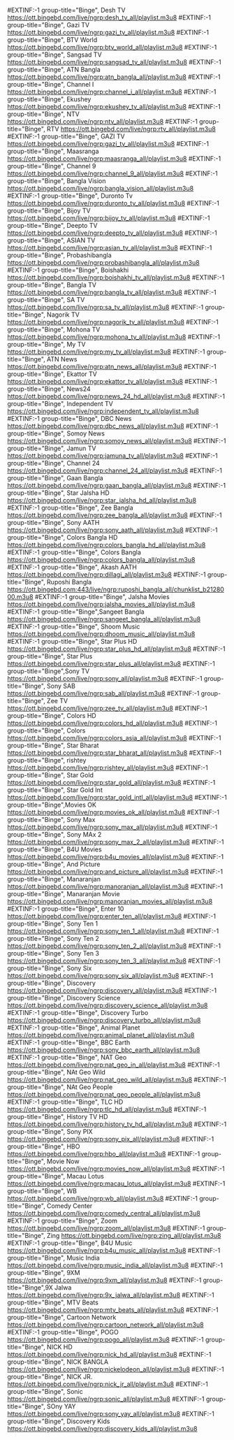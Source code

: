 #EXTINF:-1 group-title="Binge", Desh TV
https://ott.bingebd.com/live/ngrp:desh_tv_all/playlist.m3u8
#EXTINF:-1 group-title="Binge", Gazi TV
https://ott.bingebd.com/live/ngrp:gazi_tv_all/playlist.m3u8
#EXTINF:-1 group-title="Binge", BTV World
https://ott.bingebd.com/live/ngrp:btv_world_all/playlist.m3u8
#EXTINF:-1 group-title="Binge", Sangsad TV
https://ott.bingebd.com/live/ngrp:sangsad_tv_all/playlist.m3u8
#EXTINF:-1 group-title="Binge", ATN Bangla
https://ott.bingebd.com/live/ngrp:atn_bangla_all/playlist.m3u8
#EXTINF:-1 group-title="Binge", Channel I
https://ott.bingebd.com/live/ngrp:channel_i_all/playlist.m3u8
#EXTINF:-1 group-title="Binge", Ekushey
https://ott.bingebd.com/live/ngrp:ekushey_tv_all/playlist.m3u8
#EXTINF:-1 group-title="Binge", NTV
https://ott.bingebd.com/live/ngrp:ntv_all/playlist.m3u8
#EXTINF:-1 group-title="Binge", RTV
https://ott.bingebd.com/live/ngrp:rtv_all/playlist.m3u8
#EXTINF:-1 group-title="Binge", GAZI TV
https://ott.bingebd.com/live/ngrp:gazi_tv_all/playlist.m3u8
#EXTINF:-1 group-title="Binge", Maasranga
https://ott.bingebd.com/live/ngrp:maasranga_all/playlist.m3u8
#EXTINF:-1 group-title="Binge", Channel 9
https://ott.bingebd.com/live/ngrp:channel_9_all/playlist.m3u8
#EXTINF:-1 group-title="Binge", Bangla Vision
https://ott.bingebd.com/live/ngrp:bangla_vision_all/playlist.m3u8
#EXTINF:-1 group-title="Binge", Duronto Tv
https://ott.bingebd.com/live/ngrp:duronto_tv_all/playlist.m3u8
#EXTINF:-1 group-title="Binge", Bijoy TV
https://ott.bingebd.com/live/ngrp:bijoy_tv_all/playlist.m3u8
#EXTINF:-1 group-title="Binge", Deepto TV
https://ott.bingebd.com/live/ngrp:deepto_tv_all/playlist.m3u8
#EXTINF:-1 group-title="Binge", ASIAN TV
https://ott.bingebd.com/live/ngrp:asian_tv_all/playlist.m3u8
#EXTINF:-1 group-title="Binge", Probashibangla 
https://ott.bingebd.com/live/ngrp:probashibangla_all/playlist.m3u8
#EXTINF:-1 group-title="Binge", Boishakhi
https://ott.bingebd.com/live/ngrp:boishakhi_tv_all/playlist.m3u8
#EXTINF:-1 group-title="Binge", Bangla TV
https://ott.bingebd.com/live/ngrp:bangla_tv_all/playlist.m3u8
#EXTINF:-1 group-title="Binge", SA TV
https://ott.bingebd.com/live/ngrp:sa_tv_all/playlist.m3u8
#EXTINF:-1 group-title="Binge", Nagorik TV
https://ott.bingebd.com/live/ngrp:nagorik_tv_all/playlist.m3u8
#EXTINF:-1 group-title="Binge", Mohona TV
https://ott.bingebd.com/live/ngrp:mohona_tv_all/playlist.m3u8
#EXTINF:-1 group-title="Binge", My TV
https://ott.bingebd.com/live/ngrp:my_tv_all/playlist.m3u8
#EXTINF:-1 group-title="Binge", ATN News
https://ott.bingebd.com/live/ngrp:atn_news_all/playlist.m3u8
#EXTINF:-1 group-title="Binge", Ekattor TV
https://ott.bingebd.com/live/ngrp:ekattor_tv_all/playlist.m3u8
#EXTINF:-1 group-title="Binge", News24
https://ott.bingebd.com/live/ngrp:news_24_hd_all/playlist.m3u8
#EXTINF:-1 group-title="Binge", Independent TV
https://ott.bingebd.com/live/ngrp:independent_tv_all/playlist.m3u8
#EXTINF:-1 group-title="Binge", DBC News
https://ott.bingebd.com/live/ngrp:dbc_news_all/playlist.m3u8
#EXTINF:-1 group-title="Binge", Somoy News
https://ott.bingebd.com/live/ngrp:somoy_news_all/playlist.m3u8
#EXTINF:-1 group-title="Binge", Jamun TV 
https://ott.bingebd.com/live/ngrp:jamuna_tv_all/playlist.m3u8
#EXTINF:-1 group-title="Binge", Channel 24
https://ott.bingebd.com/live/ngrp:channel_24_all/playlist.m3u8
#EXTINF:-1 group-title="Binge", Gaan Bangla
https://ott.bingebd.com/live/ngrp:gaan_bangla_all/playlist.m3u8
#EXTINF:-1 group-title="Binge", Star Jalsha HD
https://ott.bingebd.com/live/ngrp:star_jalsha_hd_all/playlist.m3u8
#EXTINF:-1 group-title="Binge", Zee Bangla 
https://ott.bingebd.com/live/ngrp:zee_bangla_all/playlist.m3u8
#EXTINF:-1 group-title="Binge", Sony AATH
https://ott.bingebd.com/live/ngrp:sony_aath_all/playlist.m3u8
#EXTINF:-1 group-title="Binge", Colors Bangla HD
https://ott.bingebd.com/live/ngrp:colors_bangla_hd_all/playlist.m3u8
#EXTINF:-1 group-title="Binge", Colors Bangla
https://ott.bingebd.com/live/ngrp:colors_bangla_all/playlist.m3u8
#EXTINF:-1 group-title="Binge", Akash AATH
https://ott.bingebd.com/live/ngrp:dillagi_all/playlist.m3u8
#EXTINF:-1 group-title="Binge", Ruposhi Bangla 
https://ott.bingebd.com:443/live/ngrp:ruposhi_bangla_all/chunklist_b2128000.m3u8
#EXTINF:-1 group-title="Binge", Jalsha Movies
https://ott.bingebd.com/live/ngrp:jalsha_movies_all/playlist.m3u8
#EXTINF:-1 group-title="Binge",Sangeet Bangla 
https://ott.bingebd.com/live/ngrp:sangeet_bangla_all/playlist.m3u8
#EXTINF:-1 group-title="Binge", Shoom Music
https://ott.bingebd.com/live/ngrp:dhoom_music_all/playlist.m3u8
#EXTINF:-1 group-title="Binge", Star Plus HD
https://ott.bingebd.com/live/ngrp:star_plus_hd_all/playlist.m3u8
#EXTINF:-1 group-title="Binge", Star Plus
https://ott.bingebd.com/live/ngrp:star_plus_all/playlist.m3u8
#EXTINF:-1 group-title="Binge",Sony TV
https://ott.bingebd.com/live/ngrp:sony_all/playlist.m3u8
#EXTINF:-1 group-title="Binge", Sony SAB
https://ott.bingebd.com/live/ngrp:sab_all/playlist.m3u8
#EXTINF:-1 group-title="Binge", Zee TV
https://ott.bingebd.com/live/ngrp:zee_tv_all/playlist.m3u8
#EXTINF:-1 group-title="Binge", Colors HD
https://ott.bingebd.com/live/ngrp:colors_hd_all/playlist.m3u8
#EXTINF:-1 group-title="Binge", Colors 
https://ott.bingebd.com/live/ngrp:colors_asia_all/playlist.m3u8
#EXTINF:-1 group-title="Binge", Star Bharat
https://ott.bingebd.com/live/ngrp:star_bharat_all/playlist.m3u8
#EXTINF:-1 group-title="Binge", rishtey
https://ott.bingebd.com/live/ngrp:rishtey_all/playlist.m3u8
#EXTINF:-1 group-title="Binge", Star Gold
https://ott.bingebd.com/live/ngrp:star_gold_all/playlist.m3u8
#EXTINF:-1 group-title="Binge", Star Gold Int
https://ott.bingebd.com/live/ngrp:star_gold_intl_all/playlist.m3u8
#EXTINF:-1 group-title="Binge",Movies OK
https://ott.bingebd.com/live/ngrp:movies_ok_all/playlist.m3u8
#EXTINF:-1 group-title="Binge", Sony Max
https://ott.bingebd.com/live/ngrp:sony_max_all/playlist.m3u8
#EXTINF:-1 group-title="Binge", Sony MAx 2
https://ott.bingebd.com/live/ngrp:sony_max_2_all/playlist.m3u8
#EXTINF:-1 group-title="Binge", B4U Movies
https://ott.bingebd.com/live/ngrp:b4u_movies_all/playlist.m3u8
#EXTINF:-1 group-title="Binge", And Picture 
https://ott.bingebd.com/live/ngrp:and_picture_all/playlist.m3u8
#EXTINF:-1 group-title="Binge", Manaranjan 
https://ott.bingebd.com/live/ngrp:manoranjan_all/playlist.m3u8
#EXTINF:-1 group-title="Binge", Manaranjan Movie 
https://ott.bingebd.com/live/ngrp:manoranjan_movies_all/playlist.m3u8
#EXTINF:-1 group-title="Binge", Enter 10 
https://ott.bingebd.com/live/ngrp:enter_ten_all/playlist.m3u8
#EXTINF:-1 group-title="Binge", Sony Ten 1
https://ott.bingebd.com/live/ngrp:sony_ten_1_all/playlist.m3u8
#EXTINF:-1 group-title="Binge", Sony Ten 2
https://ott.bingebd.com/live/ngrp:sony_ten_2_all/playlist.m3u8
#EXTINF:-1 group-title="Binge", Sony Ten 3
https://ott.bingebd.com/live/ngrp:sony_ten_3_all/playlist.m3u8
#EXTINF:-1 group-title="Binge", Sony Six
https://ott.bingebd.com/live/ngrp:sony_six_all/playlist.m3u8
#EXTINF:-1 group-title="Binge", Discovery
https://ott.bingebd.com/live/ngrp:discovery_all/playlist.m3u8
#EXTINF:-1 group-title="Binge", Discovery Science
https://ott.bingebd.com/live/ngrp:discovery_science_all/playlist.m3u8
#EXTINF:-1 group-title="Binge", Discovery Turbo
https://ott.bingebd.com/live/ngrp:discovery_turbo_all/playlist.m3u8
#EXTINF:-1 group-title="Binge", Animal Planet
https://ott.bingebd.com/live/ngrp:animal_planet_all/playlist.m3u8
#EXTINF:-1 group-title="Binge", BBC Earth
https://ott.bingebd.com/live/ngrp:sony_bbc_earth_all/playlist.m3u8
#EXTINF:-1 group-title="Binge", NAT Geo
https://ott.bingebd.com/live/ngrp:nat_geo_in_all/playlist.m3u8
#EXTINF:-1 group-title="Binge", NAt Geo Wild
https://ott.bingebd.com/live/ngrp:nat_geo_wild_all/playlist.m3u8
#EXTINF:-1 group-title="Binge", NAt Geo People 
https://ott.bingebd.com/live/ngrp:nat_geo_people_all/playlist.m3u8
#EXTINF:-1 group-title="Binge", TLC HD
https://ott.bingebd.com/live/ngrp:tlc_hd_all/playlist.m3u8
#EXTINF:-1 group-title="Binge", History TV HD
https://ott.bingebd.com/live/ngrp:history_tv_hd_all/playlist.m3u8
#EXTINF:-1 group-title="Binge", Sony PIX
https://ott.bingebd.com/live/ngrp:sony_pix_all/playlist.m3u8
#EXTINF:-1 group-title="Binge", HBO 
https://ott.bingebd.com/live/ngrp:hbo_all/playlist.m3u8
#EXTINF:-1 group-title="Binge", Movie Now
https://ott.bingebd.com/live/ngrp:movies_now_all/playlist.m3u8
#EXTINF:-1 group-title="Binge", Macau Lotus
https://ott.bingebd.com/live/ngrp:macau_lotus_all/playlist.m3u8
#EXTINF:-1 group-title="Binge", WB
https://ott.bingebd.com/live/ngrp:wb_all/playlist.m3u8
#EXTINF:-1 group-title="Binge", Comedy Center 
https://ott.bingebd.com/live/ngrp:comedy_central_all/playlist.m3u8
#EXTINF:-1 group-title="Binge", Zoom 
https://ott.bingebd.com/live/ngrp:zoom_all/playlist.m3u8
#EXTINF:-1 group-title="Binge", Zing 
https://ott.bingebd.com/live/ngrp:zing_all/playlist.m3u8
#EXTINF:-1 group-title="Binge", B4U Music 
https://ott.bingebd.com/live/ngrp:b4u_music_all/playlist.m3u8
#EXTINF:-1 group-title="Binge", Music India 
https://ott.bingebd.com/live/ngrp:music_india_all/playlist.m3u8
#EXTINF:-1 group-title="Binge", 9XM
https://ott.bingebd.com/live/ngrp:9xm_all/playlist.m3u8
#EXTINF:-1 group-title="Binge",9X Jalwa
https://ott.bingebd.com/live/ngrp:9x_jalwa_all/playlist.m3u8
#EXTINF:-1 group-title="Binge", MTV Beats
https://ott.bingebd.com/live/ngrp:mtv_beats_all/playlist.m3u8
#EXTINF:-1 group-title="Binge", Cartoon Network
https://ott.bingebd.com/live/ngrp:cartoon_network_all/playlist.m3u8
#EXTINF:-1 group-title="Binge", POGO 
https://ott.bingebd.com/live/ngrp:pogo_all/playlist.m3u8
#EXTINF:-1 group-title="Binge", NICK HD
https://ott.bingebd.com/live/ngrp:nick_hd_all/playlist.m3u8
#EXTINF:-1 group-title="Binge", NICK BANGLA
https://ott.bingebd.com/live/ngrp:nickelodeon_all/playlist.m3u8
#EXTINF:-1 group-title="Binge", NICK JR.
https://ott.bingebd.com/live/ngrp:nick_jr_all/playlist.m3u8
#EXTINF:-1 group-title="Binge", Sonic
https://ott.bingebd.com/live/ngrp:sonic_all/playlist.m3u8
#EXTINF:-1 group-title="Binge", SOny YAY
https://ott.bingebd.com/live/ngrp:sony_yay_all/playlist.m3u8
#EXTINF:-1 group-title="Binge", Discovery Kids
https://ott.bingebd.com/live/ngrp:discovery_kids_all/playlist.m3u8
